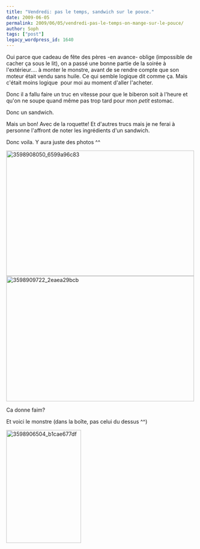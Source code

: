 ```yaml
---
title: "Vendredi: pas le temps, sandwich sur le pouce."
date: 2009-06-05
permalink: 2009/06/05/vendredi-pas-le-temps-on-mange-sur-le-pouce/
author: Soph
tags: ["post"]
legacy_wordpress_id: 1640
---
```


Oui parce que cadeau de fête des pères -en avance- oblige (impossible de cacher ça sous le lit), on a passé une bonne partie de la soirée à l'extérieur.... à monter le monstre, avant de se rendre compte que son moteur était vendu sans huile. Ce qui semble logique dit comme ça. Mais c'était moins logique  pour moi au moment d'aller l'acheter.

Donc il a fallu faire un truc en vitesse pour que le biberon soit à l'heure et qu'on ne soupe quand même pas trop tard pour mon _petit_ estomac.

Donc un sandwich.

Mais un bon! Avec de la roquette! Et d'autres trucs mais je ne ferai à personne l'affront de noter les ingrédients d'un sandwich.

Donc voila. Y aura juste des photos ^^

<img class="alignnone size-full wp-image-1641" title="3598908050_6599a96c83" src="https://64k.be/wp-content/uploads/2009/06/3598908050_6599a96c83.jpg" alt="3598908050_6599a96c83" width="500" height="333" />

<!-- excerpt -->

<img class="alignnone size-full wp-image-1642" title="3598909722_2eaea29bcb" src="https://64k.be/wp-content/uploads/2009/06/3598909722_2eaea29bcb.jpg" alt="3598909722_2eaea29bcb" width="500" height="333" />

Ca donne faim?

Et voici le monstre (dans la boîte, pas celui du dessus ^^)

<img class="alignnone size-medium wp-image-1643" title="3598906504_b1cae677df" src="https://64k.be/wp-content/uploads/2009/06/3598906504_b1cae677df-199x300.jpg" alt="3598906504_b1cae677df" width="199" height="300" />
